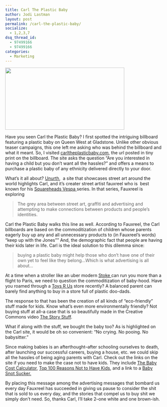 ```yaml
---
title: Carl The Plastic Baby
author: Jodi Lastman
layout: post
permalink: /carl-the-plastic-baby/
socialize:
  - 1,2,3,7
dsq_thread_id:
  - 97499166
  - 97499166
categories:
  - Marketing
---
```

<a rel="attachment wp-att-2436" href="http://hypenotic.com/branding/2432/carl-the-plastic-baby/attachment/screen-shot-2010-05-20-at-11-11-44-am"><img class="alignleft size-full wp-image-2436" title="Screen shot 2010-05-20 at 11.11.44 AM" src="http://hypenotic.com/wordpress/wp-content/uploads/2010/05/Screen-shot-2010-05-20-at-11.11.44-AM.png" alt="" width="382" height="199" /></a>

Have you seen Carl the Plastic Baby? I first spotted the intriguing billboard featuring a plastic baby on Queen West at Gladstone. Unlike other obvious teaser campaigns, this one left me asking who was behind the billboard and what it meant. So, I visited [carltheplasticbaby.com][1], the url posted in tiny print on the billboard. The site asks the question &#8220;Are you interested in having a child but you don&#8217;t want all the hassles?&#8221; and offers a means to purchase a plastic baby of any ethnicity delivered directly to your door.

What&#8217;s it all about? [Unurth][2],  a site that showcases street art around the world highlights Carl, and it&#8217;s creater street artist fauxreel who is  best known for his [Squareheads Vespa ][3]series. In that series, Fauxreel is exploring

> The grey area between street art, graffiti and advertising and attempting to make connections between products and people’s identities.

Carl the Plastic Baby walks this line as well. According to Fauxreel, the Carl billboards are based on the commoditization of children whose parents eagerly buy up any and all unnecessary products to (in Fauxreel&#8217;s words) &#8220;keep up with the Jones&#8221;&#8221; And, the demographic fact that people are having their kids later in life. Carl is the ideal solution to this dilemma since:

> buying a plastic baby might help those who don&#8217;t have one of their own yet to feel like they belong&#8230;Which is what advertising is all about&#8230;

At a time when a stroller like an uber modern [Stoke ][4]can run you more than a flight to Paris, we need to question the commoditization of baby-hood. Have you roamed through a [Toys R Us][5] store recently? A balanced parent can barely find anything to buy in a store full of plastic doo-dads.

The response to that has been the creation of all kinds of &#8220;eco-friendly&#8221; stuff made for kids. Know what&#8217;s even more environmentally friendly? Not buying stuff at all&#8211;a case that is so beautifully made in the Creative Commons video [The Story Stuff][6].

What if along with the stuff, we bought the baby too? As is highlighted on the Carl site, it would be oh so convenient: &#8220;No crying. No pooing. No babysitter.&#8221;

Since making babies is an afterthought&#8211;after schooling ourselves to death, after launching our successful careers, buying a house, etc. we could skip all the hassles of being aging parents with Carl. Check out the links on the site if you need to make the case not to have kids. They include [The Baby Cost Calculator][7], [Top 100 Reasons Not to Have Kids][8], and a link to a [Baby Snot Sucker. ][9]

By placing this message among the advertising messages that bombard us every day Fauxreel has succeeded in giving us pause to consider the shit that is sold to us every day, and the stories that compel us to buy shit we simply don&#8217;t need. So, thanks Carl, I&#8217;ll take 2&#8211;one white and one brown-ish.

 [1]: http://carltheplasticbaby.com/
 [2]: http://unurth.com/418139/Fauxreel-Carl-The-Plastic-Baby-Toronto
 [3]: http://www.flickr.com/photos/2cauldrons/2817923221/
 [4]: http://www.stokke.com/en-ca/
 [5]: http://www.toysrus.ca/home/index.jsp
 [6]: http://www.storyofstuff.com/
 [7]: http://www.babycenter.com/babyCostCalculator.htm
 [8]: http://childfreedom.blogspot.com/2009/03/top-100-reasons-not-to-have-kids-and.html
 [9]: http://nosefrida.com/